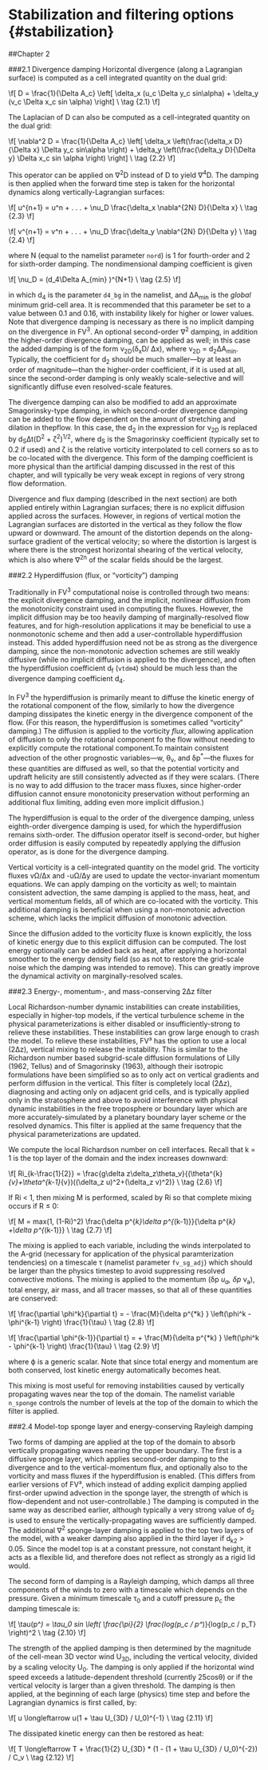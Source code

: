 Stabilization and filtering options {#stabilization}
=========================================

##Chapter 2

###2.1 Divergence damping
Horizontal divergence (along a Lagrangian surface) is computed as a cell integrated quantity on the dual grid:

\f[
 D =   \frac{1}{\Delta A_c} \left[ \delta_x (u_c \Delta y_c sin\alpha) + \delta_y (v_c \Delta x_c sin \alpha) \right]    \\  \tag {2.1}
  \f]

The Laplacian of D can also be computed as a cell-integrated quantity on the dual grid:

\f[
 \nabla^2 D =   \frac{1}{\Delta A_c} \left[ \delta_x \left(\frac{\delta_x D}{\Delta x} \Delta y_c sin\alpha \right) + \delta_y \left(\frac{\delta_y D}{\Delta y} \Delta x_c sin \alpha \right) \right]    \\  \tag {2.2}
  \f]

This operator can be applied on &nabla;<sup>2</sup>D instead of D to yield &nabla;<sup>4</sup>D. The damping is then applied when the forward time step is taken for the horizontal dynamics along vertically-Lagrangian surfaces:

\f[
 u^{n+1} =  u^n + . . . +    \nu_D \frac{\delta_x  \nabla^{2N} D}{\Delta x}   \\  \tag {2.3}
  \f]

\f[
 v^{n+1} =  v^n + . . . +    \nu_D \frac{\delta_y  \nabla^{2N} D}{\Delta y}   \\  \tag {2.4}
  \f]

where N (equal to the namelist parameter `nord`) is 1 for fourth-order and 2 for sixth-order damping. The nondimensional damping coefficient is given

\f[
   \nu_D =  (d_4\Delta A_{min} )^{N+1}  \\  \tag {2.5}
  \f]

in which d<sub>4</sub> is the parameter `d4_bg` in the namelist, and &Delta;A<sub>min</sub> is the *global* minimum grid-cell area. It is recommended that this parameter be set to a value between 0.1 and 0.16, with instability likely for higher or lower values. Note that divergence damping is necessary as there is no implicit damping on the divergence in FV<sup>3</sup>. An optional second-order &nabla;<sup>2</sup> damping, in addition the higher-order divergence damping, can be applied as well; in this case the added damping is of the form &nu;<sub>2D</sub>(&delta;<sub>x</sub>D/ &Delta;x), where &nu;<sub>2D</sub> = d<sub>2</sub>&Delta;A<sub>min</sub>. Typically, the coefficient for d<sub>2</sub> should be much smaller—by at least an order of magnitude—than the higher-order coefficient, if it is used at all, since the second-order damping is only weakly scale-selective and will significantly diffuse even resolved-scale features.

The divergence damping can also be modified to add an approximate Smagorinsky-type damping, in which second-order divergence damping can be added to the flow dependent on the amount of stretching and dilation in thepflow. In this case, the d<sub>2</sub> in the expression for &nu;<sub>2D</sub> is replaced by d<sub>S</sub>&Delta;t(D<sup>2</sup> + &zeta;<sup>2</sup>)<sup>1/2</sup>, where d<sub>S</sub> is the Smagorinsky coefficient (typically set to 0.2 if used) and &zeta; is the relative vorticity interpolated to cell corners so as to be co-located with the divergence. This form of the damping coefficient is more physical than the artificial damping discussed in the rest of this chapter, and will typically be very weak except in regions of very strong flow deformation.

Divergence and flux damping (described in the next section) are both applied entirely within Lagrangian surfaces; there is no explicit diffusion applied across the surfaces. However, in regions of vertical motion the Lagrangian surfaces are distorted in the vertical as they follow the flow upward or downward. The amount of the distortion depends on the along-surface gradient of the vertical velocity; so where the distortion is largest is where there is the strongest horizontal shearing of the vertical velocity, which is also where &nabla;<sup>2n</sup> of the scalar fields should be the largest.


###2.2 Hyperdiffusion (flux, or “vorticity”) damping

Traditionally in FV<sup>3</sup> computational noise is controlled through two means: the explicit divergence damping, and the implicit, nonlinear diffusion from the monotonicity constraint used in computing the fluxes. However, the implicit diffusion may be too heavily damping of marginally-resolved flow features, and for high-resolution applications it may be beneficial to use a nonmonotonic scheme and then add a user-controllable hyperdiffusion instead. This added hyperdiffusion need not be as strong as the divergence damping, since the non-monotonic advection schemes are still weakly diffusive (while no implicit diffusion is applied to the divergence), and often the hyperdiffusion coefficient d<sub>f</sub> (`vtdm4`) should be much less than the divergence damping coefficient d<sub>4</sub>.

In FV<sup>3</sup> the hyperdiffusion is primarily meant to diffuse the kinetic energy of the rotational component of the flow, similarly to how the divergence damping dissipates the kinetic energy in the divergence component of the flow. (For this reason, the hyperdiffusion is sometimes called “vorticity” damping.) The diffusion is applied to the vorticity *flux*, allowing application of diffusion to only the rotational component fo the flow without needing to explicitly compute the rotational component.To maintain consistent advection of the other prognostic variables—w, &theta;<sub>v</sub>, and &delta;p<sup>*</sup>—the fluxes for these quantities are diffused as well, so that the potential vorticity and updraft helicity are still consistently advected as if they were scalars. (There is no way to add diffusion to the tracer mass fluxes, since higher-order diffusion cannot ensure monotonicity preservation without performing an additional flux limiting, adding even more implicit diffusion.)

The hyperdiffusion is equal to the order of the divergence damping, unless eighth-order divergence damping is used, for which the hyperdiffusion remains sixth-order. The diffusion operator itself is second-order, but higher order diffusion is easily computed by repeatedly applying the diffusion operator, as is done for the divergence damping.

Vertical vorticity is a cell-integrated quantity on the model grid. The vorticity fluxes v&Omega;/&Delta;x and -u&Omega;/&Delta;y are used to update the vector-invariant momentum equations. We can apply damping on the vorticity as well; to maintain consistent advection, the same damping is applied to the mass, heat, and vertical momentum fields, all of which are co-located with the vorticity. This additional damping is beneficial when using a non-monotonic advection scheme, which lacks the implicit diffusion of monotonic advection.

Since the diffusion added to the vorticity fluxe is known explicitly, the loss of kinetic energy due to this explicit diffusion can be computed. The lost energy optionally can be added back as heat, after applying a horizontal smoother to the energy density field (so as not to restore the grid-scale noise which the damping was intended to remove). This can greatly improve the dynamical activity on marginally-resolved scales.

###2.3 Energy-, momentum-, and mass-conserving 2&Delta;z filter

Local Richardson-number dynamic instabilities can create instabilities, especially in higher-top models, if the vertical turbulence scheme in the physical parameterizations is either disabled or insufficiently-strong to relieve these instabilities. These instabilities can grow large enough to crash the model. To relieve these instabilities, FV&sup3; has the option to use a local (2&Delta;z), vertical mixing to release the instability. This is similar to the Richardson number based subgrid-scale diffusion formulations of Lilly (1962, Tellus) and of Smagorinsky (1963), although their isotropic formulations have been simplified so as to only act on vertical gradients and perform diffusion in the vertical. This filter is completely local (2&Delta;z), diagnosing and acting only on adjacent grid cells, and is typically applied only in the stratosphere and above to avoid interference with physical dynamic instabilities in the free troposphere or boundary layer which are more accurately-simulated by a planetary boundary layer scheme or the resolved dynamics. This filter is applied at the same frequency that the physical parameterizations are updated.

We compute the local Richardson number on cell interfaces. Recall that k = 1 is the top layer of the domain and the index increases downward:

\f[
   Ri_{k-\frac{1}{2}} =  \frac{g\delta z\delta_z\theta_v}{(\theta^{k}_{v}+\theta^{k-1}_{v})((\delta_z u)^2+(\delta_z v)^2)}  \\  \tag {2.6}
  \f]


If Ri < 1, then mixing M is performed, scaled by Ri so that complete mixing occurs if R ≤ 0:

\f[
   M = max(1, (1-Ri)^2) \frac{\delta p^{*k}\delta p^{*(k-1)}}{\delta p^{*k} +\delta p^{*(k-1)}}  \\  \tag {2.7}
  \f]

The mixing is applied to each variable, including the winds interpolated to the A-grid (necessary for application of the physical paramterization tendencies) on a timescale &tau; (namelist parameter `fv_sg_adj`) which should be larger than the physics timestep to avoid suppressing resolved convective motions. The mixing is applied to the momentum (&delta;p<sup>*</sup> u<sub>a</sub>, &delta;p<sup>*</sup> v<sub>a</sub>), total energy, air mass, and all tracer masses, so that all of these quantities are conserved:

\f[
  \frac{\partial \phi^k}{\partial t} = - \frac{M}{\delta p^{*k} } \left(\phi^k - \phi^{k-1} \right) \frac{1}{\tau}  \\  \tag {2.8}
  \f]


\f[
  \frac{\partial \phi^{k-1}}{\partial t} = + \frac{M}{\delta p^{*k} } \left(\phi^k - \phi^{k-1} \right) \frac{1}{\tau}  \\  \tag {2.9}
  \f]

where  ϕ is a generic scalar. Note that since total energy and momentum are both conserved, lost kinetic energy automatically becomes heat.

This mixing is most useful for removing instabilities caused by vertically propagating waves near the top of the domain. The namelist variable `n_sponge` controls the number of levels at the top of the domain to which the filter is applied.

###2.4 Model-top sponge layer and energy-conserving Rayleigh damping

Two forms of damping are applied at the top of the domain to absorb vertically propagating waves nearing the upper boundary. The first is a diffusive sponge layer, which applies second-order damping to the divergence and to the vertical-momentum flux, and optionally also to the vorticity and mass fluxes if the hyperdiffusion is enabled. (This differs from earlier versions of FV&sup3;, which instead of adding explicit damping applied first-order upwind advection in the sponge layer, the strength of which is flow-dependent and not user-controllable.) The damping is computed in the same way as described earlier, although typically a very strong value of d<sub>2</sub> is used to ensure the vertically-propagating waves are sufficiently damped. The additional &nabla;<sup>2</sup> sponge-layer damping is applied to the top two layers of the model, with a weaker damping also applied in the third layer if d<sub>k2</sub> > 0.05. Since the model top is at a constant pressure, not constant height, it acts as a flexible lid, and therefore does not reflect as strongly as a rigid lid would.

The second form of damping is a Rayleigh damping, which damps all three components of the winds to zero with a timescale which depends on the pressure. Given a minimum timescale &tau;<sub>0</sub> and a cutoff pressure p<sub>c</sub> the damping timescale is:

\f[
    \tau(p^*) = \tau_0 sin \left( \frac{\pi}{2} \frac{log(p_c / p^*)}{log(p_c / p_T} \right)^2  \\  \tag {2.10}
  \f]

The strength of the applied damping is then determined by the magnitude of the cell-mean 3D vector wind U<sub>3D</sub>, including the vertical velocity, divided by a scaling velocity U<sub>0</sub>. The damping is only applied if the horizontal wind speed exceeds a latitude-dependent threshold (currently 25cos&theta;) or if the vertical velocity is larger than a given threshold. The damping is then applied, at the beginning of each large (physics) time step and before the Lagrangian dynamics is first called, by:

\f[
    u  \longleftarrow u(1 + \tau U_{3D} / U_0)^{-1} \\  \tag {2.11}
  \f]

The dissipated kinetic energy can then be restored as heat:

\f[
    T  \longleftarrow T + \frac{1}{2} U_{3D} * (1 - (1 + \tau U_{3D} / U_0)^{-2}) / C_v \\  \tag {2.12}
  \f]




